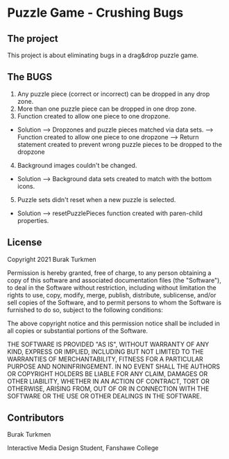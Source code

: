 # Puzzle Game - Crushing Bugs

## The project
This project is about eliminating bugs in  a drag&drop puzzle game.

## The BUGS
1. Any puzzle piece (correct or incorrect) can be dropped in any drop zone.
2. More than one puzzle piece can be dropped in one drop zone.
3. Function created to allow one piece to one dropzone.
- Solution
--> Dropzones and puzzle pieces matched via data sets.
--> Function created to allow one piece to one dropzone
--> Return statement created to prevent wrong puzzle pieces to be dropped to the dropzone
4. Background images couldn't be changed.
- Solution --> Background data sets created to match with the bottom icons.
5. Puzzle sets didn't reset when a new puzzle is selected.
- Solution --> resetPuzzlePieces function created with paren-child properties.


## License
Copyright 2021 Burak Turkmen

Permission is hereby granted, free of charge, to any person obtaining a copy of this software and associated documentation files (the "Software"), to deal in the Software without restriction, including without limitation the rights to use, copy, modify, merge, publish, distribute, sublicense, and/or sell copies of the Software, and to permit persons to whom the Software is furnished to do so, subject to the following conditions:

The above copyright notice and this permission notice shall be included in all copies or substantial portions of the Software.

THE SOFTWARE IS PROVIDED "AS IS", WITHOUT WARRANTY OF ANY KIND, EXPRESS OR IMPLIED, INCLUDING BUT NOT LIMITED TO THE WARRANTIES OF MERCHANTABILITY, FITNESS FOR A PARTICULAR PURPOSE AND NONINFRINGEMENT. IN NO EVENT SHALL THE AUTHORS OR COPYRIGHT HOLDERS BE LIABLE FOR ANY CLAIM, DAMAGES OR OTHER LIABILITY, WHETHER IN AN ACTION OF CONTRACT, TORT OR OTHERWISE, ARISING FROM, OUT OF OR IN CONNECTION WITH THE SOFTWARE OR THE USE OR OTHER DEALINGS IN THE SOFTWARE.

## Contributors
Burak Turkmen

Interactive Media Design Student, Fanshawe College
